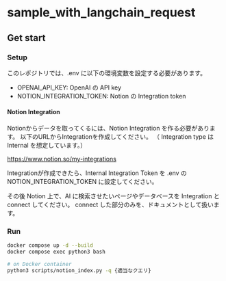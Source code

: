 # sample_with_langchain_request
## Get start
### Setup
このレポジトリでは、.env に以下の環境変数を設定する必要があります。
- OPENAI_API_KEY: OpenAI の API key
- NOTION_INTEGRATION_TOKEN: Notion の Integration token

#### Notion Integration
Notionからデータを取ってくるには、Notion Integration を作る必要があります。
以下のURLからIntegrationを作成してください。
（ Integration type は Internal を想定しています。）

https://www.notion.so/my-integrations

Integrationが作成できたら、Internal Integration Token を .env の NOTION_INTEGRATION_TOKEN に設定してください。

その後 Notion 上で、AI に検索させたいページやデータベースを Integration と connect してください。
connect した部分のみを、ドキュメントとして扱います。

### Run
```sh
docker compose up -d --build
docker compose exec python3 bash

# on Docker container
python3 scripts/notion_index.py -q {適当なクエリ}
```
